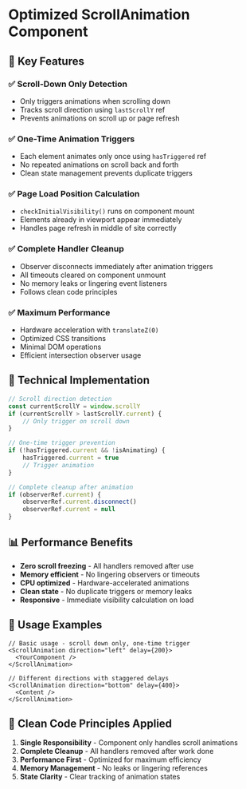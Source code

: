 # Optimized ScrollAnimation Component

## 🎯 Key Features

### ✅ Scroll-Down Only Detection

- Only triggers animations when scrolling down
- Tracks scroll direction using `lastScrollY` ref
- Prevents animations on scroll up or page refresh

### ✅ One-Time Animation Triggers

- Each element animates only once using `hasTriggered` ref
- No repeated animations on scroll back and forth
- Clean state management prevents duplicate triggers

### ✅ Page Load Position Calculation

- `checkInitialVisibility()` runs on component mount
- Elements already in viewport appear immediately
- Handles page refresh in middle of site correctly

### ✅ Complete Handler Cleanup

- Observer disconnects immediately after animation triggers
- All timeouts cleared on component unmount
- No memory leaks or lingering event listeners
- Follows clean code principles

### ✅ Maximum Performance

- Hardware acceleration with `translateZ(0)`
- Optimized CSS transitions
- Minimal DOM operations
- Efficient intersection observer usage

## 🔧 Technical Implementation

```typescript
// Scroll direction detection
const currentScrollY = window.scrollY
if (currentScrollY > lastScrollY.current) {
	// Only trigger on scroll down
}

// One-time trigger prevention
if (!hasTriggered.current && !isAnimating) {
	hasTriggered.current = true
	// Trigger animation
}

// Complete cleanup after animation
if (observerRef.current) {
	observerRef.current.disconnect()
	observerRef.current = null
}
```

## 📊 Performance Benefits

- **Zero scroll freezing** - All handlers removed after use
- **Memory efficient** - No lingering observers or timeouts
- **CPU optimized** - Hardware-accelerated animations
- **Clean state** - No duplicate triggers or memory leaks
- **Responsive** - Immediate visibility calculation on load

## 🎨 Usage Examples

```tsx
// Basic usage - scroll down only, one-time trigger
<ScrollAnimation direction="left" delay={200}>
  <YourComponent />
</ScrollAnimation>

// Different directions with staggered delays
<ScrollAnimation direction="bottom" delay={400}>
  <Content />
</ScrollAnimation>
```

## 🚀 Clean Code Principles Applied

1. **Single Responsibility** - Component only handles scroll animations
2. **Complete Cleanup** - All handlers removed after work done
3. **Performance First** - Optimized for maximum efficiency
4. **Memory Management** - No leaks or lingering references
5. **State Clarity** - Clear tracking of animation states
